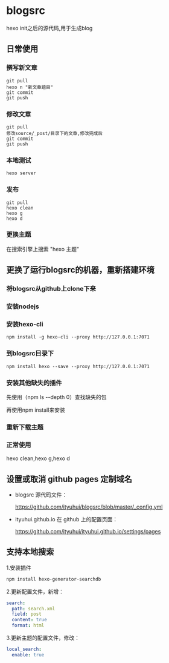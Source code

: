 # blogsrc

hexo init之后的源代码,用于生成blog

## 日常使用

### 撰写新文章

```shell
git pull
hexo n "新文章题目"
git commit
git push
```

### 修改文章

```shell
git pull
修改source/_post/目录下的文章,修改完成后
git commit
git push
```

### 本地测试

```shell
hexo server
```

### 发布

```shell
git pull
hexo clean
hexo g
hexo d
```

### 更换主题

在搜索引擎上搜索 "hexo 主题"

## 更换了运行blogsrc的机器，重新搭建环境

### 将blogsrc从github上clone下来

### 安装nodejs

### 安装hexo-cli

```shell
npm install -g hexo-cli --proxy http://127.0.0.1:7071
```

### 到blogsrc目录下

```shell
npm install hexo --save --proxy http://127.0.0.1:7071 
```

### 安装其他缺失的插件

先使用（npm ls --depth 0）查找缺失的包

再使用npm install来安装

### 重新下载主题

### 正常使用

hexo clean,hexo g,hexo d

## 设置或取消 github pages 定制域名

- blogsrc 源代码文件：

  https://github.com/ityuhui/blogsrc/blob/master/_config.yml

- ityuhui.github.io 在 github 上的配置页面：

  https://github.com/ityuhui/ityuhui.github.io/settings/pages

## 支持本地搜索

1.安装插件

```bash
npm install hexo-generator-searchdb
```

2.更新配置文件，新增：

```yaml
search:
  path: search.xml
  field: post
  content: true
  format: html
```

3.更新主题的配置文件，修改：

```yaml
local_search:
  enable: true
```
